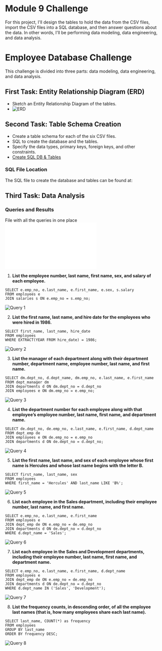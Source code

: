 
# Module 9 Challenge

For this project, I'll design the tables to hold the data from the CSV files, import the CSV files into a SQL database, and then answer questions about the data. In other words, I'll be performing data modeling, data engineering, and data analysis.

# Employee Database Challenge

This challenge is divided into three parts: data modeling, data engineering, and data analysis.

## First Task: Entity Relationship Diagram (ERD)

- Sketch an Entity Relationship Diagram of the tables.
- ![ERD](EmployeeSQL/images/ERD_entity_relationship_diagram_SQL_2024-07-22_22-58-57.png)

## Second Task: Table Schema Creation

- Create a table schema for each of the six CSV files.
- SQL to create the database and the tables.
- Specify the data types, primary keys, foreign keys, and other constraints.
- [Create SQL DB & Tables](EmployeeSQL/SQL_create_statements/SQL_Create_all_tables.sql)
  

### SQL File Location
The SQL file to create the database and tables can be found at:


## Third Task: Data Analysis

### Queries and Results

File with all the queries in one place
  ![List of SQL queries](EmployeeSQL/SQL_create_statements/SQL_FILE_of_the_queries.sql)

1. **List the employee number, last name, first name, sex, and salary of each employee.**
```
SELECT e.emp_no, e.last_name, e.first_name, e.sex, s.salary
FROM employees e
JOIN salaries s ON e.emp_no = s.emp_no;
```

   ![Query 1](EmployeeSQL/images/List_the_employee_number_last_name_first_name_sex_and_salary_of_each_employee.png)

2. **List the first name, last name, and hire date for the employees who were hired in 1986.**
```
SELECT first_name, last_name, hire_date
FROM employees
WHERE EXTRACT(YEAR FROM hire_date) = 1986;
```
   ![Query 2](EmployeeSQL/images/List_the_first_name_last_name_and_hire_date_for_the_employees_who_were_hired_in_1986.png)

3. **List the manager of each department along with their department number, department name, employee number, last name, and first name.**

```
SELECT dm.dept_no, d.dept_name, dm.emp_no, e.last_name, e.first_name
FROM dept_manager dm
JOIN departments d ON dm.dept_no = d.dept_no
JOIN employees e ON dm.emp_no = e.emp_no;
```
   ![Query 3](EmployeeSQL/images/List_the_manager_of_each_department_along_with_their_department_number_department_name_employee_number_last_name_and_first_name.png)

4. **List the department number for each employee along with that employee’s employee number, last name, first name, and department name.**
```
SELECT de.dept_no, de.emp_no, e.last_name, e.first_name, d.dept_name
FROM dept_emp de
JOIN employees e ON de.emp_no = e.emp_no
JOIN departments d ON de.dept_no = d.dept_no;
```
   ![Query 4](EmployeeSQL/images/List_the_department_number_for_each_employee_along_with_that_employee’s_employee_number_last_name_first_name_and_department_name.png)

5. **List the first name, last name, and sex of each employee whose first name is Hercules and whose last name begins with the letter B.**
```
SELECT first_name, last_name, sex
FROM employees
WHERE first_name = 'Hercules' AND last_name LIKE 'B%';
```
   ![Query 5](EmployeeSQL/images/List_first_name_last_name_and_sex_of_each_employee_whose_first_name_is_Hercules_and_whose_last_name_begins_with_the_letter_B.png)

6. **List each employee in the Sales department, including their employee number, last name, and first name.**
```
SELECT e.emp_no, e.last_name, e.first_name
FROM employees e
JOIN dept_emp de ON e.emp_no = de.emp_no
JOIN departments d ON de.dept_no = d.dept_no
WHERE d.dept_name = 'Sales';
```
   ![Query 6](EmployeeSQL/images/List_each_employee_in_the_Sales_and_Development_departments_including_their_employee_number_last_name_first_name_and_department_name.png)

7. **List each employee in the Sales and Development departments, including their employee number, last name, first name, and department name.**
```
SELECT e.emp_no, e.last_name, e.first_name, d.dept_name
FROM employees e
JOIN dept_emp de ON e.emp_no = de.emp_no
JOIN departments d ON de.dept_no = d.dept_no
WHERE d.dept_name IN ('Sales', 'Development');
```
   ![Query 7](EmployeeSQL/images/List_each_employee_in_the_Sales_and_Development_departments_including_their_employee_number_last_name_first_name_and_department_name.png)

8. **List the frequency counts, in descending order, of all the employee last names (that is, how many employees share each last name).**
```
SELECT last_name, COUNT(*) as frequency
FROM employees
GROUP BY last_name
ORDER BY frequency DESC;
```
   ![Query 8](EmployeeSQL/images/List_the_frequency_counts_in_descending_order_of_all_the_employee_last_names_that_is_how_many_employees_share_each_last_name.png)
